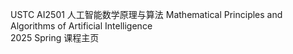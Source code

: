 USTC AI2501 人工智能数学原理与算法 Mathematical Principles and Algorithms of Artificial Intelligence  
2025 Spring 课程主页
